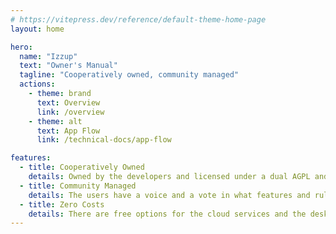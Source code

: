 ```yaml
---
# https://vitepress.dev/reference/default-theme-home-page
layout: home

hero:
  name: "Izzup"
  text: "Owner's Manual"
  tagline: "Cooperatively owned, community managed"
  actions:
    - theme: brand
      text: Overview
      link: /overview
    - theme: alt
      text: App Flow
      link: /technical-docs/app-flow

features:
  - title: Cooperatively Owned 
    details: Owned by the developers and licensed under a dual AGPL and a Co-Op license.
  - title: Community Managed
    details: The users have a voice and a vote in what features and rules are implemented.
  - title: Zero Costs
    details: There are free options for the cloud services and the desktop app provides unlimited usage with no-cost.
---
```


